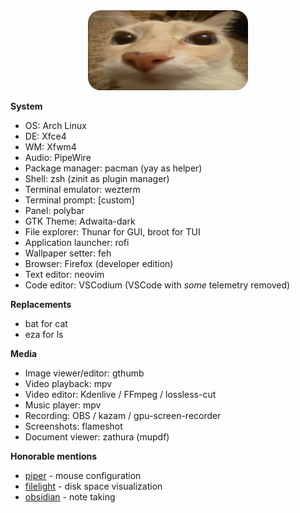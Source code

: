 <div align="center">
	<img src="./logo.webp" style="border-radius:20px" />
</div>

**System**

- OS: Arch Linux
- DE: Xfce4
- WM: Xfwm4
- Audio: PipeWire
- Package manager: pacman (yay as helper)
- Shell: zsh (zinit as plugin manager)
- Terminal emulator: wezterm
- Terminal prompt: \[custom\]
- Panel: polybar
- GTK Theme: Adwaita-dark
- File explorer: Thunar for GUI, broot for TUI
- Application launcher: rofi
- Wallpaper setter: feh
- Browser: Firefox (developer edition)
- Text editor: neovim
- Code editor: VSCodium (VSCode with _some_ telemetry removed)

**Replacements**

- bat for cat
- eza for ls

**Media**

- Image viewer/editor: gthumb
- Video playback: mpv
- Video editor: Kdenlive / FFmpeg / lossless-cut
- Music player: mpv
- Recording: OBS / kazam / gpu-screen-recorder
- Screenshots: flameshot
- Document viewer: zathura (mupdf)

**Honorable mentions**

- [piper](https://github.com/libratbag/piper) - mouse configuration
- [filelight](https://github.com/KDE/filelight) - disk space visualization
- [obsidian](https://obsidian.md/) - note taking
